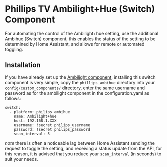 # Phillips TV Ambilight+Hue (Switch) Component
For automating the control of the Ambilight+hue setting, use the additional Ambihue (Switch) component, this enables the status of the setting to be determined by Home Assistant, and allows for remote or automated toggling.
## Installation
If you have already set up the [Ambilight component](https://github.com/jomwells/ambilights), installing this switch component is very simple, copy the ```phillips_ambihue```  directory into your ```config/custom_components/``` directory,
enter the same username and password as for the ambilight component in the configuration.yaml as follows:
```
switch:
  - platform: philips_ambihue
    name: Ambilight+hue
    host: 192.168.1.XXX
    username: !secret philips_username
    password: !secret philips_password
    scan_interval: 5
```
*note* there is often a noticeable lag between Home Assistant sending the request to toggle the setting, and receiving a status update from the API, for this reason, it is advised that you reduce your `scan_interval` (in seconds) to suit your needs.
